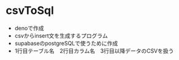 # csvToSql
* denoで作成
* csvからinsert文を生成するプログラム
* supabaseのpostgreSQLで使うために作成
* 1行目テーブル名　2行目カラム名　3行目以降データのCSVを扱う
